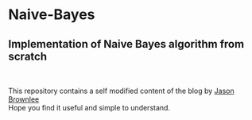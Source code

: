 # Naive-Bayes
<h2>Implementation of Naive Bayes algorithm from scratch</h2><br>
<p>This repository contains a self modified content of the blog by <a href="https://machinelearningmastery.com/">Jason Brownlee</a><br>
Hope you find it useful and simple to understand.</p>
